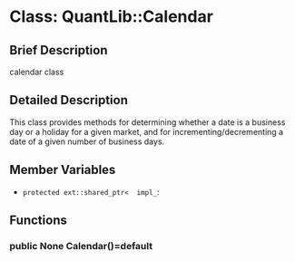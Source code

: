 # Class: QuantLib::Calendar

## Brief Description
calendar class 

## Detailed Description
This class provides methods for determining whether a date is a business day or a holiday for a given market, and for incrementing/decrementing a date of a given number of business days.

## Member Variables
- `protected ext::shared_ptr<  impl_`: 

## Functions
### public None Calendar()=default


